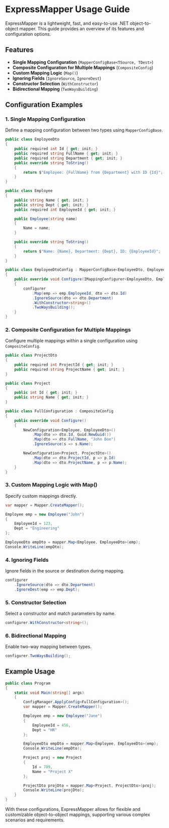 
# ExpressMapper Usage Guide

ExpressMapper is a lightweight, fast, and easy-to-use .NET object-to-object mapper. This guide provides an overview of its features and configuration options.

## Features

- **Single Mapping Configuration** (`MapperConfigBase<TSource, TDest>`)
- **Composite Configuration for Multiple Mappings** (`CompositeConfig`)
- **Custom Mapping Logic** (`Map()`)
- **Ignoring Fields** (`IgnoreSource`, `IgnoreDest`)
- **Constructor Selection** (`WithConstructor`)
- **Bidirectional Mapping** (`TwoWaysBuilding`)

## Configuration Examples

### 1. Single Mapping Configuration

Define a mapping configuration between two types using `MapperConfigBase`.

```csharp
public class EmployeeDto
{
    public required int Id { get; init; }
    public required string FullName { get; init; }
    public required string Department { get; init; }
    public override string ToString()
    {
        return $"Employee: {FullName} from {Department} with ID {Id}";
    }
}

public class Employee
{
    public string Name { get; init; }
    public string Dept { get; init; }
    public required int EmployeeId { get; init; }

    public Employee(string name)
    {
        Name = name;
    }

    public override string ToString()
    {
        return $"Name: {Name}, Department: {Dept}, ID: {EmployeeId}";
    }
}

public class EmployeeDtoConfig : MapperConfigBase<EmployeeDto, Employee>
{
    public override void Configure(IMappingConfigurer<EmployeeDto, Employee> configurer)
    {
        configurer
            .Map(emp => emp.EmployeeId, dto => dto.Id)
            .IgnoreSource(dto => dto.Department)
            .WithConstructor<string>()
            .TwoWaysBuilding();
    }
}
```

### 2. Composite Configuration for Multiple Mappings

Configure multiple mappings within a single configuration using `CompositeConfig`.

```csharp
public class ProjectDto
{
    public required int ProjectId { get; init; }
    public required string ProjectName { get; init; }
}

public class Project
{
    public int Id { get; init; }
    public string Name { get; init; }
}

public class FullConfiguration : CompositeConfig
{
    public override void Configure()
    {
        NewConfiguration<Employee, EmployeeDto>()
            .Map(dto => dto.Id, Guid.NewGuid())
            .Map(dto => dto.FullName, "John Doe")
            .IgnoreSource(s => s.Name);

        NewConfiguration<Project, ProjectDto>()
            .Map(dto => dto.ProjectId, p => p.Id)
            .Map(dto => dto.ProjectName, p => p.Name);
    }
}
```

### 3. Custom Mapping Logic with Map()

Specify custom mappings directly.

```csharp
var mapper = Mapper.CreateMapper();

Employee emp = new Employee("John")
{
    EmployeeId = 123,
    Dept = "Engineering"
};

EmployeeDto empDto = mapper.Map<Employee, EmployeeDto>(emp);
Console.WriteLine(empDto);
```

### 4. Ignoring Fields

Ignore fields in the source or destination during mapping.

```csharp
configurer
    .IgnoreSource(dto => dto.Department)
    .IgnoreDest(emp => emp.Dept);
```

### 5. Constructor Selection

Select a constructor and match parameters by name.

```csharp
configurer.WithConstructor<string>();
```

### 6. Bidirectional Mapping

Enable two-way mapping between types.

```csharp
configurer.TwoWaysBuilding();
```

## Example Usage

```csharp
public class Program
{
    static void Main(string[] args)
    {
        ConfigManager.ApplyConfig<FullConfiguration>();
        var mapper = Mapper.CreateMapper();

        Employee emp = new Employee("Jane")
        {
            EmployeeId = 456,
            Dept = "HR"
        };

        EmployeeDto empDto = mapper.Map<Employee, EmployeeDto>(emp);
        Console.WriteLine(empDto);

        Project proj = new Project
        {
            Id = 789,
            Name = "Project X"
        };

        ProjectDto projDto = mapper.Map<Project, ProjectDto>(proj);
        Console.WriteLine(projDto);
    }
}
```

With these configurations, ExpressMapper allows for flexible and customizable object-to-object mappings, supporting various complex scenarios and requirements.
